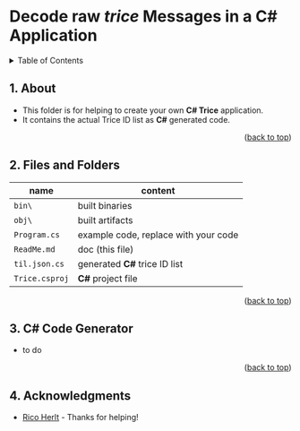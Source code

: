 # Decode raw *trice* Messages in a C# Application

<details><summary>Table of Contents</summary><ol>

<!-- vscode-markdown-toc -->
* 1. [About](#About)
* 2. [Files and Folders](#FilesandFolders)
* 3. [C# Code Generator](#CCodeGenerator)
* 4. [Acknowledgments](#Acknowledgments)

<!-- vscode-markdown-toc-config
	numbering=true
	autoSave=true
	/vscode-markdown-toc-config -->
<!-- /vscode-markdown-toc -->

</details></ol>

<div id="top"></div>

<!-- 🟢✅🟡⛔🔴🔵💧❓↩෴⚓🛑❗🌡⏱∑✳‼♦♣🚫⚠🎥📷🌊🆘🧷🐢➡☕ -->

##  1. <a name='About'></a>About

* This folder is for helping to create your own **C# Trice** application.
* It contains the actual Trice ID list as **C#** generated code.

<p align="right">(<a href="#top">back to top</a>)</p>

##  2. <a name='FilesandFolders'></a>Files and Folders

| name           | content                              |
| -              | -                                    |
| `bin\`         | built binaries                       |
| `obj\`         | built artifacts                      |
| `Program.cs`   | example code, replace with your code |
| `ReadMe.md`    | doc (this file)                      |
| `til.json.cs`  | generated **C#** trice ID list       |
| `Trice.csproj` | **C#** project file                  |

<p align="right">(<a href="#top">back to top</a>)</p>

##  3. <a name='CCodeGenerator'></a>C# Code Generator

* to do

<p align="right">(<a href="#top">back to top</a>)</p>

##  4. <a name='Acknowledgments'></a>Acknowledgments

* [Rico Herlt](https://www.xing.com/profile/Rico_Herlt) - Thanks for helping!
